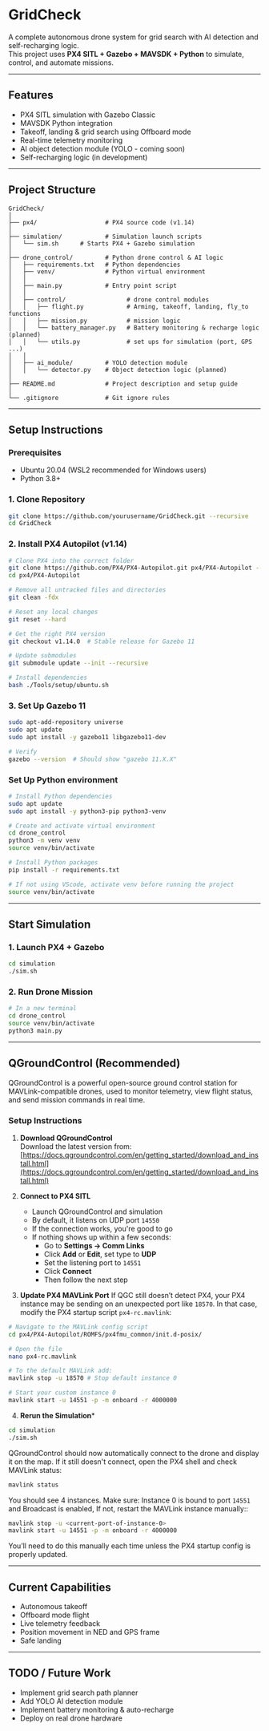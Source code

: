 # GridCheck

A complete autonomous drone system for grid search with AI detection and self-recharging logic.  
This project uses **PX4 SITL + Gazebo + MAVSDK + Python** to simulate, control, and automate missions.

---

## Features

- PX4 SITL simulation with Gazebo Classic
- MAVSDK Python integration
- Takeoff, landing & grid search using Offboard mode
- Real-time telemetry monitoring
- AI object detection module (YOLO - coming soon)
- Self-recharging logic (in development)

---

## Project Structure
```
GridCheck/
│
├── px4/                   # PX4 source code (v1.14)
│
├── simulation/            # Simulation launch scripts
│   └── sim.sh      # Starts PX4 + Gazebo simulation
│
├── drone_control/         # Python drone control & AI logic
│   ├── requirements.txt   # Python dependencies
│   ├── venv/              # Python virtual environment
│   │
│   ├── main.py            # Entry point script
│   │
│   ├── control/                 # drone control modules
│   │   ├── flight.py            # Arming, takeoff, landing, fly_to functions
│   │   ├── mission.py           # mission logic
│   │   └── battery_manager.py   # Battery monitoring & recharge logic (planned)
│   │   └── utils.py             # set ups for simulation (port, GPS ...)
│   │
│   ├── ai_module/         # YOLO detection module
│   │   └── detector.py    # Object detection logic (planned)
│               
├── README.md              # Project description and setup guide
│
└── .gitignore             # Git ignore rules
```

---

## Setup Instructions

### Prerequisites
- Ubuntu 20.04 (WSL2 recommended for Windows users)
- Python 3.8+

### 1. Clone Repository
```bash
git clone https://github.com/yourusername/GridCheck.git --recursive
cd GridCheck
```

### 2. Install PX4 Autopilot (v1.14)
```bash
# Clone PX4 into the correct folder
git clone https://github.com/PX4/PX4-Autopilot.git px4/PX4-Autopilot --recursive
cd px4/PX4-Autopilot

# Remove all untracked files and directories
git clean -fdx

# Reset any local changes
git reset --hard

# Get the right PX4 version
git checkout v1.14.0  # Stable release for Gazebo 11

# Update submodules
git submodule update --init --recursive

# Install dependencies
bash ./Tools/setup/ubuntu.sh
```

### 3. Set Up Gazebo 11
```bash
sudo apt-add-repository universe
sudo apt update
sudo apt install -y gazebo11 libgazebo11-dev

# Verify
gazebo --version  # Should show "gazebo 11.X.X"
```

### Set Up Python environment 
```bash
# Install Python dependencies 
sudo apt update
sudo apt install -y python3-pip python3-venv

# Create and activate virtual environment
cd drone_control
python3 -m venv venv
source venv/bin/activate

# Install Python packages
pip install -r requirements.txt

# If not using VScode, activate venv before running the project
source venv/bin/activate
```

---

##  Start Simulation

### 1. Launch PX4 + Gazebo
```bash
cd simulation
./sim.sh
```

### 2. Run Drone Mission
```bash
# In a new terminal
cd drone_control
source venv/bin/activate 
python3 main.py
```

---

## QGroundControl (Recommended)
QGroundControl is a powerful open-source ground control station for MAVLink-compatible drones, 
used to monitor telemetry, view flight status, and send mission commands in real time.

### Setup Instructions

1. **Download QGroundControl**  
   Download the latest version from:  
   [https://docs.qgroundcontrol.com/en/getting_started/download_and_install.html](https://docs.qgroundcontrol.com/en/getting_started/download_and_install.html)
   
2. **Connect to PX4 SITL**
   - Launch QGroundControl and simulation
   - By default, it listens on UDP port `14550`
   - If the connection works, you're good to go
   - If nothing shows up within a few seconds:
     - Go to **Settings → Comm Links**
     - Click **Add** or **Edit**, set type to **UDP**
     - Set the listening port to `14551`
     - Click **Connect**
     - Then follow the next step

3. **Update PX4 MAVLink Port**
If QGC still doesn’t detect PX4, your PX4 instance may be sending on an unexpected port like `18570`.
In that case, modify the PX4 startup script `px4-rc.mavlink`:
```bash
# Navigate to the MAVLink config script
cd px4/PX4-Autopilot/ROMFS/px4fmu_common/init.d-posix/

# Open the file
nano px4-rc.mavlink

# To the default MAVLink add:
mavlink stop -u 18570 # Stop default instance 0

# Start your custom instance 0
mavlink start -u 14551 -p -m onboard -r 4000000
```

4. **Rerun the Simulation***
```bash
cd simulation
./sim.sh
```
QGroundControl should now automatically connect to the drone and display it on the map. If it still doesn't connect, open the PX4 shell and check MAVLink status:
```bash
mavlink status
```
You should see 4 instances. Make sure: Instance 0 is bound to port `14551` and Broadcast is enabled, If not, restart the MAVLink instance manually::
```bash
mavlink stop -u <current-port-of-instance-0>
mavlink start -u 14551 -p -m onboard -r 4000000
```
You’ll need to do this manually each time unless the PX4 startup config is properly updated.

---

## Current Capabilities

- Autonomous takeoff
- Offboard mode flight
- Live telemetry feedback
- Position movement in NED and GPS frame
- Safe landing

---

## TODO / Future Work

- Implement grid search path planner
- Add YOLO AI detection module
- Implement battery monitoring & auto-recharge
- Deploy on real drone hardware





